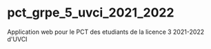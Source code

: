 # pct_grpe_5_uvci_2021_2022
Application web pour le PCT des etudiants de la licence 3 2021-2022 d'UVCI
